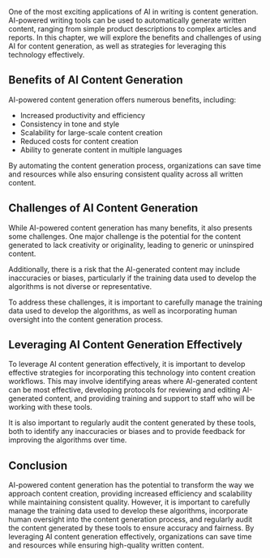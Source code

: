 
One of the most exciting applications of AI in writing is content generation. AI-powered writing tools can be used to automatically generate written content, ranging from simple product descriptions to complex articles and reports. In this chapter, we will explore the benefits and challenges of using AI for content generation, as well as strategies for leveraging this technology effectively.

Benefits of AI Content Generation
---------------------------------

AI-powered content generation offers numerous benefits, including:

* Increased productivity and efficiency
* Consistency in tone and style
* Scalability for large-scale content creation
* Reduced costs for content creation
* Ability to generate content in multiple languages

By automating the content generation process, organizations can save time and resources while also ensuring consistent quality across all written content.

Challenges of AI Content Generation
-----------------------------------

While AI-powered content generation has many benefits, it also presents some challenges. One major challenge is the potential for the content generated to lack creativity or originality, leading to generic or uninspired content.

Additionally, there is a risk that the AI-generated content may include inaccuracies or biases, particularly if the training data used to develop the algorithms is not diverse or representative.

To address these challenges, it is important to carefully manage the training data used to develop the algorithms, as well as incorporating human oversight into the content generation process.

Leveraging AI Content Generation Effectively
--------------------------------------------

To leverage AI content generation effectively, it is important to develop effective strategies for incorporating this technology into content creation workflows. This may involve identifying areas where AI-generated content can be most effective, developing protocols for reviewing and editing AI-generated content, and providing training and support to staff who will be working with these tools.

It is also important to regularly audit the content generated by these tools, both to identify any inaccuracies or biases and to provide feedback for improving the algorithms over time.

Conclusion
----------

AI-powered content generation has the potential to transform the way we approach content creation, providing increased efficiency and scalability while maintaining consistent quality. However, it is important to carefully manage the training data used to develop these algorithms, incorporate human oversight into the content generation process, and regularly audit the content generated by these tools to ensure accuracy and fairness. By leveraging AI content generation effectively, organizations can save time and resources while ensuring high-quality written content.
